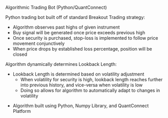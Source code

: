Algorithmic Trading Bot (Python/QuantConnect)

Python trading bot built off of standard Breakout Trading strategy:

 - Algorithm observes past highs of given instrument
 - Buy signal will be generated once price exceeds previous high
 - Once security is purchased, stop-loss is implemented to follow price movement conjunctively
 - When price drops by established loss percentage, position will be closed

Algorithm dynamically determines Lookback Length:

  - Lookback Length is determined based on volatility adjustment
    - When volatility for security is high, lookback length reaches further into previous history, and vice-versa when volatility is low
    - Doing so allows for algorithm to automatically adapt to changes in volatility

* Algorithm built using Python, Numpy Library, and QuantConnect Platform
